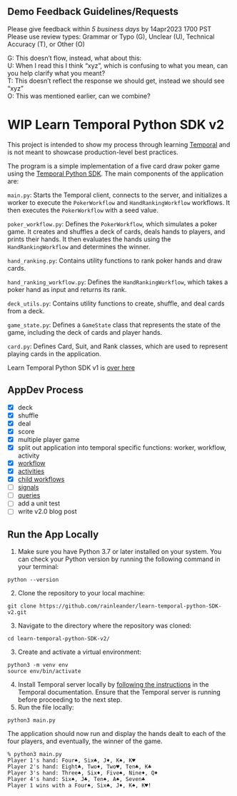 ## Demo Feedback Guidelines/Requests
Please give feedback within *5 business days* by 14apr2023 1700 PST<br>
Please use review types:  Grammar or Typo (G), Unclear (U), Technical Accuracy (T), or Other (O)

G: This doesn’t flow, instead, what about this:<br>
U: When I read this I think “xyz”, which is confusing to what you mean, can you help clarify what you meant?<br>
T: This doesn’t reflect the response we should get, instead we should see “xyz”<br>
O: This was mentioned earlier, can we combine?

# WIP Learn Temporal Python SDK v2
This project is intended to show my process through learning [Temporal](http://temporal.io/) and is not meant to showcase production-level best practices.

The program is a simple implementation of a five card draw poker game using the [Temporal Python SDK](https://github.com/temporalio/sdk-python). The main components of the application are:

`main.py`: Starts the Temporal client, connects to the server, and initializes a worker to execute the `PokerWorkflow` and `HandRankingWorkflow` workflows. It then executes the `PokerWorkflow` with a seed value.

`poker_workflow.py`: Defines the `PokerWorkflow`, which simulates a poker game. It creates and shuffles a deck of cards, deals hands to players, and prints their hands. It then evaluates the hands using the `HandRankingWorkflow` and determines the winner.

`hand_ranking.py`: Contains utility functions to rank poker hands and draw cards.

`hand_ranking_workflow.py`: Defines the `HandRankingWorkflow`, which takes a poker hand as input and returns its rank.

`deck_utils.py`: Contains utility functions to create, shuffle, and deal cards from a deck.

`game_state.py`: Defines a `GameState` class that represents the state of the game, including the deck of cards and player hands.

`card.py`: Defines Card, Suit, and Rank classes, which are used to represent playing cards in the application.

Learn Temporal Python SDK v1 is [over here](https://github.com/rainleander/learn-temporal-pythonSDK)

## AppDev Process
- [x] deck
- [x] shuffle
- [x] deal
- [x] score
- [x] multiple player game 
- [x] split out application into temporal specific functions: worker, workflow, activity 
- [x] [workflow](https://docs.temporal.io/application-development/foundations) 
- [x] [activities](https://docs.temporal.io/application-development/features) 
- [x] [child workflows](https://docs.temporal.io/workflows#child-workflow)
- [ ] [signals](https://docs.temporal.io/concepts/what-is-a-signal/)
- [ ] [queries](https://docs.temporal.io/concepts/what-is-a-query/) 
- [ ] add a unit test
- [ ] write v2.0 blog post

## Run the App Locally
1. Make sure you have Python 3.7 or later installed on your system. You can check your Python version by running the following command in your terminal:
```
python --version
```
2. Clone the repository to your local machine:
```
git clone https://github.com/rainleander/learn-temporal-python-SDK-v2.git
```
3. Navigate to the directory where the repository was cloned:
```
cd learn-temporal-python-SDK-v2/
```
3. Create and activate a virtual environment:
```
python3 -m venv env
source env/bin/activate
```
4. Install Temporal server locally by [following the instructions](https://docs.temporal.io/docs/server/quick-install) in the Temporal documentation. Ensure that the Temporal server is running before proceeding to the next step.
5. Run the file locally: 
```
python3 main.py
```
The application should now run and display the hands dealt to each of the four players, and eventually, the winner of the game.
```
% python3 main.py
Player 1's hand: Four♠, Six♣, J♦, K♠, K♥
Player 2's hand: Eight♣, Two♦, Two♥, Ten♣, K♣
Player 3's hand: Three♠, Six♦, Five♠, Nine♦, Q♦
Player 4's hand: Six♠, J♣, Ten♠, A♠, Seven♣
Player 1 wins with a Four♠, Six♣, J♦, K♠, K♥!
```
